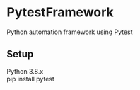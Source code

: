 # PytestFramework
Python automation framework using Pytest

## Setup
Python 3.8.x  
pip install pytest
